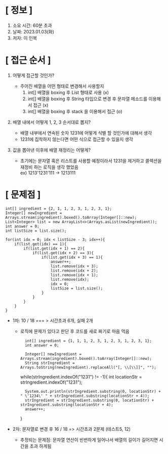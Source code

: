 # **[ 정보 ]**
1. 소요 시간: 60분 초과
2. 날짜: 2023.01.03(화)
3. 저자: 이 인복

# **[ 접근 순서 ]**
1. 어떻게 접근할 것인가?
   - 주어진 배열을 어떤 형태로 변경해서 사용할지
     1. int[] 배열을 boxing 후 List 형태로 사용 (x)
     2. int[] 배열을 boxing 후 String 타입으로 변경 후 문자열 메소드를 이용해서 접근 (x)
     3. int[] 배열을 boxing 후 stack 을 이용해서 접근 (o)  
      
  
2. 배열 내에서 어떻게 1, 2, 3 순서대로 뽑지?
   - 배열 내부에서 연속된 숫자 1231에 어떻게 식별 할 것인가에 대해서 생각
   - 1231에 집착하지 않는다면 어떤 식으로 접근할 수 있을지 생각
    

3. 값을 뽑아낸 이후에 배열 재정리는 어떻게?
   - 초기에는 문자열 혹은 리스트를 사용할 예정이라서 1231을 제거하고 콜렉션을 재정비 하는 로직을 생각 했었음  
     ex) 1213'1231'111 -> 1213111
     
# **[ 문제점 ]**

    int[] ingredient = {2, 1, 1, 2, 3, 1, 2, 3, 1};
    Integer[] newIngredient = Arrays.stream(ingredient).boxed().toArray(Integer[]::new);
    List<Integer> list = new ArrayList<>(Arrays.asList(newIngredient));
    int answer = 0;
    int listSize = list.size();

    for(int idx = 0; idx < listSize - 3; idx++){
        if(list.get(idx) == 1){
            if(list.get(idx + 1) == 2){
                if(list.get(idx + 2) == 3){
                    if(list.get(idx + 3) == 1){
                        answer++;
                        list.remove(idx + 3);
                        list.remove(idx + 2);
                        list.remove(idx + 1);
                        list.remove(idx);
                        idx = 0;
                        listSize = list.size();
                    }
                }
            }
        }
    }

- 1차: 10 / 18 === > 시간초과 6개, 실패 2개
    - 로직에 문제가 있다고 판단 후 코드를 새로 짜기로 마음 먹음


            int[] ingredient = {1, 1, 1, 2, 3, 1, 2, 3, 1, 2, 3, 1};
            int answer = 0;
    
            Integer[] newIngredient = Arrays.stream(ingredient).boxed().toArray(Integer[]::new);
            String strIngredient = Arrays.toString(newIngredient).replaceAll("[, \\[\\]]", "");

        while(strIngredient.indexOf("1231") != -1){
            int locationStr = strIngredient.indexOf("1231");

            System.out.println(strIngredient.substring(0, locationStr) + " \'1234\' " + strIngredient.substring(locationStr + 4));
            strIngredient = strIngredient.substring(0, locationStr) + strIngredient.substring(locationStr + 4);
            answer++;
        }

- 2차: 문자열로 변경 후 16 / 18 => 시간초과 2문제 (테스트5, 12)
    - 추정되는 문제점: 문자열 연산이 빈번하게 일어나서 배열의 길이가 길어지면 시간을 초과 하게됨